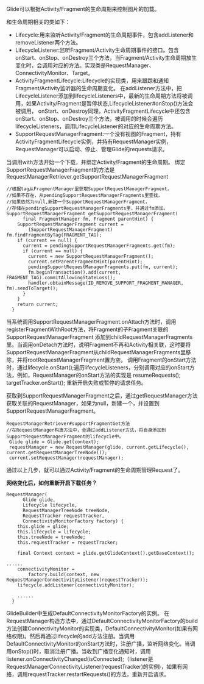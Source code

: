 Glide可以根据Activity/Fragment的生命周期来控制图片的加载。

和生命周期相关的类如下： 
- Lifecycle:用来监听Activity/Fragment的生命周期事件，包含addListener和removeListener两个方法。
- LifecycleListener:监听Fragment/Activity生命周期事件的接口。包含onStart、onStop、onDestroy三个方法，当Fragment/Activity生命周期放生变化时，会调用对应的方法。实现类是RequestManager、ConnectivityMonitor、Target。
- ActivityFragmentLifecycle:Lifecycle的实现类，用来跟踪和通知 Fragment/Activity监听器的生命周期变化。 
在addListener方法中，把LifecycleListener添加到lifecycleListeners中，最新的生命周期方法将被调用，如果Activity/Fragment是暂停状态,LifecycleListener#onStop()方法会被调用， 
onStart、onDestroy同理。ActivityFragmentLifecycle中还包含onStart、onStop、onDestroy三个方法，被调用的时候会遍历lifecycleListeners，调用LifecycleListener的对应的生命周期方法。
- SupportRequestManagerFragment:一个没有视图的Fragment，持有ActivityFragmentLifecycle实例，并持有RequestManager实例，RequestManager可以启动、停止、管理Glide的requests请求。

当调用with方法开始一个下载，并绑定Activity/Fragment的生命周期。 
绑定SupportRequestManagerFragment的方法是RequestManagerRetriever.getSupportRequestManagerFragment
```
//根据tag从FragmentManager里获取SupportRequestManagerFragment，
//如果不存在，从pendingSupportRequestManagerFragments里查找，
//如果依然为null,新建一个SupportRequestManagerFragment，
//存储在pendingSupportRequestManagerFragments里，并通过fm添加。
SupportRequestManagerFragment getSupportRequestManagerFragment(
      final FragmentManager fm, Fragment parentHint) {
    SupportRequestManagerFragment current =
        (SupportRequestManagerFragment) fm.findFragmentByTag(FRAGMENT_TAG);
    if (current == null) {
      current = pendingSupportRequestManagerFragments.get(fm);
      if (current == null) {
        current = new SupportRequestManagerFragment();
        current.setParentFragmentHint(parentHint);
        pendingSupportRequestManagerFragments.put(fm, current);
        fm.beginTransaction().add(current, FRAGMENT_TAG).commitAllowingStateLoss();
        handler.obtainMessage(ID_REMOVE_SUPPORT_FRAGMENT_MANAGER, fm).sendToTarget();
      }
    }
    return current;
  }
```
当系统调用SupportRequestManagerFragment.onAttach方法时，调用registerFragmentWithRoot方法，将Fragment的子Fragment关联的SupportRequestManagerFragment 添加到childRequestManagerFragments里。当调用onDetach方法时，说明Fragment不再和Activity相关联，这时要将SupportRequestManagerFragment从childRequestManagerFragments里移除，并将rootRequestManagerFragment置为空。 
调用Fragment的onStart方法时，通过lifecycle.onStart();遍历lifecycleListeners，分别调用对应的onStart方法，例如，RequestManager的onStart方法的实现是 
resumeRequests(); 
targetTracker.onStart(); 
重新开启失败或暂停的请求任务。

获取到SupportRequestManagerFragment之后，通过getRequestManager方法获取关联的RequestManager，如果为null，新建一个，并设置到SupportRequestManagerFragment。
```
RequestManagerRetriever#supportFragmentGet方法
//在RequestManager构造方法中，会通过addListener方法，将自身添加到SupportRequestManagerFragment的lifecycle中。
 Glide glide = Glide.get(context);
 requestManager = new RequestManager(glide, current.getLifecycle(),    current.getRequestManagerTreeNode());
 current.setRequestManager(requestManager);
```
通过以上几步，就可以通过Activity/Fragment的生命周期管理Request了。

**网络变化后，如何重新开启下载任务？**
```
RequestManager(
      Glide glide,
      Lifecycle lifecycle,
      RequestManagerTreeNode treeNode,
      RequestTracker requestTracker,
      ConnectivityMonitorFactory factory) {
    this.glide = glide;
    this.lifecycle = lifecycle;
    this.treeNode = treeNode;
    this.requestTracker = requestTracker;

    final Context context = glide.getGlideContext().getBaseContext();

......
    connectivityMonitor =
        factory.build(context, new RequestManagerConnectivityListener(requestTracker));
    lifecycle.addListener(connectivityMonitor);

    ......
  }
```
GlideBuilder中生成DefaultConnectivityMonitorFactory的实例。 
在RequestManager构造方法中，通过DefaultConnectivityMonitorFactory的build方法创建ConnectivityMonitor的实现类，DefaultConnectivityMonitor(如果有网络权限)。然后再通过lifecycle的add方法注册。当调用DefaultConnectivityMonitor的onStart方法时，注册广播，监听网络变化。当调用onStop()时，取消注册广播。当收到广播变化通知时，调用 
listener.onConnectivityChanged(isConnected);（listener是RequestManagerConnectivityListener(requestTracker)的实例)，如果有网络，调用requestTracker.restartRequests()的方法，重新开启请求。

